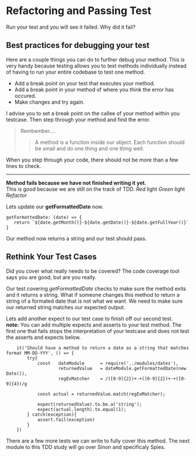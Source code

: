 
# Refactoring and Passing Test

Run your test and you will see it failed. Why did it fail? 

## Best practices for debugging your test
Here are a couple things you can do to further debug your method. This is very handy because testing allows you to test methods individually instead of having to run your entire codebase to test one method.

- Add a break point on your test that executes your method.
- Add a break point in your method of where you think the error has occured.
- Make changes and try again.

I advise you to set a break point on the callee of your method within you testcase. Then step through your method and find the error.

> Rembember....
>> A method is a function inside our object. Each function should be small and do one thing and one thing well. 

When you step through your code, there should not be more than a few lines to check.

---

**Method fails because we have not finished writing it yet.**  
This is good because we are still on the track of TDD. *Red* light *Green* light *Refactor*

Lets update our **getFormattedDate** now.

```
getFormattedDate: (date) => {
   return `${date.getMonth()}-${date.getDate()}-${date.getFullYear()}`
}
```

Our method now returns a string and our test should pass.

## Rethink Your Test Cases
Did you cover what really needs to be covered? The code coverage tool says you are good, but are you really. 

Our test covering *getFormattedDate* checks to make sure the method exits and it returns a string. What if someone changes this method to return a string of a formated date that is not what we want. We need to make sure our returned string matches our expected output. 

Lets add another expect to our test case to finish off our second test.  
**note:** You can add multiple expects and asserts to your test method. The first one that fails stops the interpretation of your testcase and does not test the asserts and expects below.
```
    it('Should have a method to return a date as a string that matches format MM-DD-YYY', () => {
        try{
            const   dateModule      = require('../modules/dates'),
                    returnedValue   = dateModule.getFormattedDate(new Date()),
                    regExMatcher    = /([0-9]{2})+-+([0-9]{2})+-+([0-9]{4})/g

            const actual = returnedValue.match(regExMatcher);

            expect(returnedValue).to.be.a('string');
            expect(actual.length).to.equal(1);
        } catch(exception){
            assert.fail(exception)
        }
    })
```

There are a few more tests we can write to fully cover this method. The next module to this TDD study will go over Sinon and specificaly Spies.